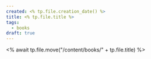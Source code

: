 ```yaml
---
created: <% tp.file.creation_date() %>
title: <% tp.file.title %>
tags:
  - books
draft: true
---
```

<% await tp.file.move("/content/books/" + tp.file.title) %>
